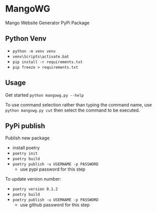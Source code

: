 # MangoWG
Mango Website Generator PyPi Package 

## Python Venv

* `python -m venv venv`
* `venv\Scripts\activate.bat`
* `pip install -r requirements.txt`
* `pip freeze > requirements.txt`

## Usage
Get started `python mangowg.py --help`

To use command selection rather than typing the command name, use `python mangowg.py cut` then select the command to be executed.


## PyPi publish 
Publish new package

* install poetry
* `poetry init`
* `poetry build`
* `poetry publish -u USERNAME -p PASSWORD`
    * use pypi password for this step

To update version number:

* `poetry version 0.1.2`
* `poetry build`
* `poetry publish -u USERNAME -p PASSWORD`
    * use github password for this step